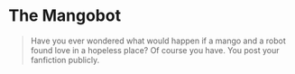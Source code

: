 # The Mangobot

> Have you ever wondered what would happen if a mango and a robot found love in a hopeless place? Of course you have. You post your fanfiction publicly.


